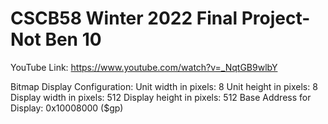 # CSCB58 Winter 2022 Final Project- Not Ben 10

YouTube Link: https://www.youtube.com/watch?v=_NqtGB9wlbY

Bitmap Display Configuration:
Unit width in pixels: 8
Unit height in pixels: 8
Display width in pixels: 512
Display height in pixels: 512
Base Address for Display: 0x10008000 ($gp)
